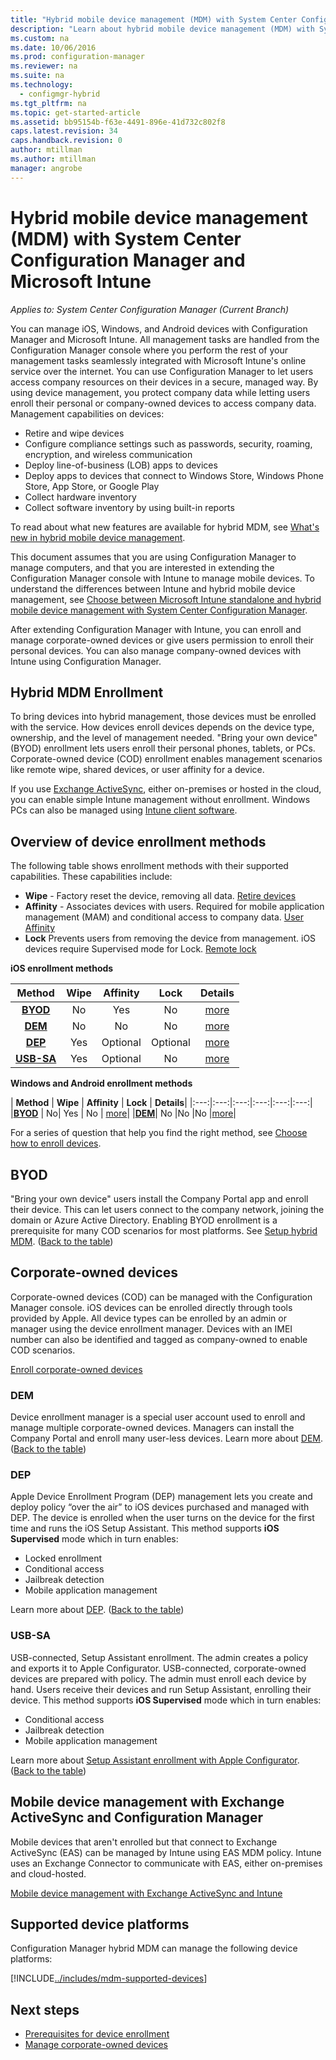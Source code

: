 ```yaml
---
title: "Hybrid mobile device management (MDM) with System Center Configuration Manager and Microsoft Intune | Microsoft Docs"
description: "Learn about hybrid mobile device management (MDM) with System Center Configuration Manager and Microsoft Intune."
ms.custom: na
ms.date: 10/06/2016
ms.prod: configuration-manager
ms.reviewer: na
ms.suite: na
ms.technology:
  - configmgr-hybrid
ms.tgt_pltfrm: na
ms.topic: get-started-article
ms.assetid: bb95154b-f63e-4491-896e-41d732c802f8
caps.latest.revision: 34
caps.handback.revision: 0
author: mtillmanms.author: mtillman
manager: angrobe
---
```

# Hybrid mobile device management (MDM) with System Center Configuration Manager and Microsoft Intune*Applies to: System Center Configuration Manager (Current Branch)*

You can manage iOS, Windows, and Android devices with Configuration Manager and Microsoft Intune. All management tasks are handled from the Configuration Manager console where you perform the rest of your management tasks seamlessly integrated with Microsoft Intune's online service over the internet.  You can use Configuration Manager to let users access company resources on their devices in a secure, managed way. By using device management, you protect company data while letting users enroll their personal or company-owned devices to access company data. Management capabilities on devices:

-   Retire and wipe devices
-   Configure compliance settings such as passwords, security, roaming, encryption, and wireless communication
-   Deploy line-of-business (LOB) apps to devices
-   Deploy apps to devices that connect to Windows Store, Windows Phone Store, App Store, or Google Play
-   Collect hardware inventory
-   Collect software inventory by using built-in reports

To read about what new features are available for hybrid MDM, see [What's new in hybrid mobile device management](../understand/whats-new-in-hybrid-mobile-device-management.md).

This document assumes that you are using Configuration Manager to manage computers, and that you are interested in extending the Configuration Manager console with Intune to manage mobile devices. To understand the differences between  Intune and hybrid mobile device management, see [Choose between Microsoft Intune standalone and hybrid mobile device management with System Center Configuration Manager](choose-between-standalone-intune-and-hybrid-mobile-device-management.md).

After extending Configuration Manager with Intune, you can  enroll and manage corporate-owned devices or give users permission to enroll their personal devices. You can also manage company-owned devices with Intune using Configuration Manager.

## Hybrid MDM Enrollment
To bring devices into hybrid management, those devices must be enrolled with the service. How devices enroll devices depends on the device type, ownership, and the level of management needed. "Bring your own device" (BYOD) enrollment lets users enroll their personal phones, tablets, or PCs. Corporate-owned device (COD) enrollment enables management scenarios like remote wipe, shared devices, or user affinity for a device.

 If you use [Exchange ActiveSync](#mobile-device-management-with-exchange-activesync-and-configuration-manager), either on-premises or hosted in the cloud, you can enable simple Intune management without enrollment. Windows PCs can also be managed using [Intune client software](/intune/deploy-use/manage-windows-pcs-with-microsoft-intune).

## Overview of device enrollment methods

 The following table shows enrollment methods with their supported capabilities. These capabilities include:
 - **Wipe** - Factory reset the device, removing all data. [Retire devices](../deploy-use/wipe-lock-reset-devices.md)
 - **Affinity** - Associates devices with users. Required for mobile application management (MAM) and conditional access to company data. [User Affinity](../deploy-use/user-affinity-for-hybrid-managed-devices.md)
 - **Lock** Prevents users from  removing the device from management. iOS devices require Supervised mode for Lock. [Remote lock](../deploy-use/wipe-lock-reset-devices.md#remote-lock)

 **iOS enrollment methods**

| **Method** |	**Wipe** |	**Affinity**	|	**Lock** | **Details** |
|:---:|:---:|:---:|:---:|:---:|
|**[BYOD](#byod)** | No|	Yes |	No | [more](../deploy-use/setup-hybrid-mdm.md#step-6-enable-platform-enrollment)|
|**[DEM](#dem)**|	No |No |No	| [more](../deploy-use/enroll-devices-with-device-enrollment-manager.md)|
|**[DEP](#dep)**|	Yes |	Optional |	Optional|[more](../deploy-use/ios-device-enrollment-program-for-hybrid.md)|
|**[USB-SA](#usb-sa)**|	Yes |	Optional |	No| [more](../deploy-use/ios-hybrid-enrollment-using-apple-configurator.md)|

**Windows and Android enrollment methods**

| **Method** |	**Wipe** |	**Affinity**	|	**Lock** | **Details**|
|:---:|:---:|:---:|:---:|:---:|:---:|
|**[BYOD](#byod)** | No|	Yes |	No | [more](../deploy-use/setup-hybrid-mdm.md#set-up-device-management)|
|**[DEM](#dem)**|	No |No |No	|[more](../deploy-use/enroll-devices-with-device-enrollment-manager.md)|

For a series of question that help you find the right method, see [Choose how to enroll devices](/intune/get-started/choose-how-to-enroll-devices1).

## BYOD
"Bring your own device" users install the Company Portal app and enroll their device. This can let users connect to the company network, joining the domain or Azure Active Directory. Enabling BYOD enrollment is a prerequisite for many COD scenarios for most platforms. See [Setup hybrid MDM](../deploy-use/setup-hybrid-mdm.md). ([Back to the table](#overview-of-device-enrollment-methods))

## Corporate-owned devices
Corporate-owned devices (COD) can be managed with the Configuration Manager console. iOS devices can be enrolled directly through tools provided by Apple. All device types can be enrolled by an admin or manager using the device enrollment manager. Devices with an IMEI number can also be identified and tagged as company-owned to enable COD scenarios.

[Enroll corporate-owned devices](../deploy-use/enroll-company-owned-devices.md)

### DEM
Device enrollment manager is a special user account used to enroll and manage multiple corporate-owned devices. Managers can install the Company Portal and enroll many user-less devices. Learn more about [DEM](../deploy-use/enroll-devices-with-device-enrollment-manager.md). ([Back to the table](#overview-of-device-enrollment-methods))

### DEP
Apple Device Enrollment Program (DEP) management lets you create and deploy policy “over the air” to iOS devices purchased and managed with DEP. The device is enrolled when the user turns on the device for the first time and runs the iOS Setup Assistant. This method supports **iOS Supervised** mode which in turn enables:
   -	Locked enrollment
   -	Conditional access
   -	Jailbreak detection
   -	Mobile application management

Learn more about [DEP](../deploy-use/ios-device-enrollment-program-for-hybrid.md). ([Back to the table](#overview-of-device-enrollment-methods))

### USB-SA
USB-connected, Setup Assistant enrollment. The admin creates a policy and exports it to Apple Configurator. USB-connected, corporate-owned devices are prepared with policy. The admin must enroll each device by hand. Users receive their devices and run Setup Assistant, enrolling their device. This method supports **iOS Supervised** mode which in turn enables:
   -	Conditional access
   -	Jailbreak detection
   -	Mobile application management

Learn more about [Setup Assistant enrollment with Apple Configurator](../deploy-use/ios-hybrid-enrollment-using-apple-configurator.md). ([Back to the table](#overview-of-device-enrollment-methods))

## Mobile device management with Exchange ActiveSync and Configuration Manager
Mobile devices that aren't enrolled but that connect to Exchange ActiveSync (EAS) can be managed by Intune using EAS MDM policy. Intune uses an Exchange Connector to communicate with EAS, either on-premises and cloud-hosted.

[Mobile device management with Exchange ActiveSync and Intune](../deploy-use/manage-mobile-devices-with-exchange-activesync.md)


##  Supported device platforms

Configuration Manager hybrid MDM can manage the following device platforms:

[!INCLUDE[../includes/mdm-supported-devices](../includes/mdm-supported-devices.md)]

## Next steps
 - [Prerequisites for device enrollment](../deploy-use/setup-hybrid-mdm.md)
 - [Manage corporate-owned devices](../deploy-use/enroll-company-owned-devices.md)
